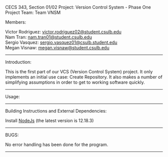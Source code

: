 CECS 343, Section 01/02
Project: Version Control System - Phase One
Project Team: Team VNSM

Members:  

Victor Rodriguez: victor.rodriguez02@student.csulb.edu  
Nam Tran: nam.tran01@student.csulb.edu  
Sergio Vasquez: sergio.vasquez01@csulb.student.edu  
Megan Visnaw: megan.visnaw@student.csulb.edu

--------------------------------------------------------------------------------

Introduction:

This is the first part of our VCS (Version Control System) project. It only
implements an initial use case: Create Repository. It also makes a number of
simplifying assumptions in order to get to working software quickly.

--------------------------------------------------------------------------------

Usage:

--------------------------------------------------------------------------------

Building Instructions and External Dependencies:

Install [NodeJs](https://nodejs.org/en/download/) (the latest version is 12.18.3)



--------------------------------------------------------------------------------

BUGS:

No error handling has been done for the program.

--------------------------------------------------------------------------------
